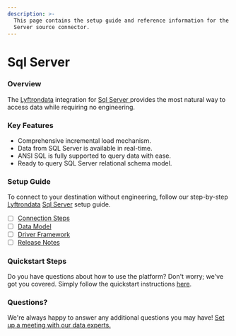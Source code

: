```yaml
---
description: >-
  This page contains the setup guide and reference information for the Sql
  Server source connector.
---
```


# Sql Server

### Overview

The [Lyftrondata](https://www.lyftrondata.com/) integration for [Sql Server](https://www.lyftrondata.com/integration/sql-server/)[ ](https://www.lyftrondata.com/integration/sql-server/)provides the most natural way to access data while requiring no engineering.

### Key Features

* Comprehensive incremental load mechanism.
* Data from SQL Server is available in real-time.
* ANSI SQL is fully supported to query data with ease.
* Ready to query SQL Server relational schema model.

### Setup Guide

To connect to your destination without engineering, follow our step-by-step [Lyftrondata](https://www.lyftrondata.com/) [Sql Server](https://www.lyftrondata.com/integration/sql-server/) setup guide.

* [ ] [Connection Steps](connection-steps.md)
* [ ] [Data Model](data-model/)
* [ ] [Driver Framework](driver-framework/)
* [ ] [Release Notes](release-notes.md)

### Quickstart Steps

Do you have questions about how to use the platform? Don't worry; we've got you covered. Simply follow the quickstart instructions [here](../../quickstart-steps.md).

### Questions? <a href="#questions" id="questions"></a>

We're always happy to answer any additional questions you may have! [Set up a meeting with our data experts.](https://www.lyftrondata.com/book-a-meeting/)
